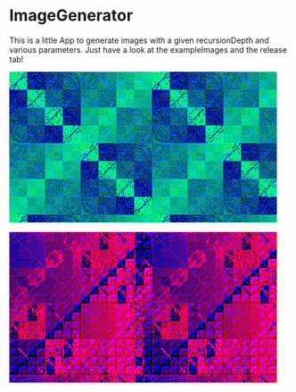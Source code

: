 # ImageGenerator
This is a little App to generate images with a given recursionDepth and various parameters. Just have a look at the exampleImages and the release tab!

![Alt text](exampleImages/generated/image22.png?raw=true "image22.png")

![Alt text](exampleImages/generated/image24.png?raw=true "image24.png")
